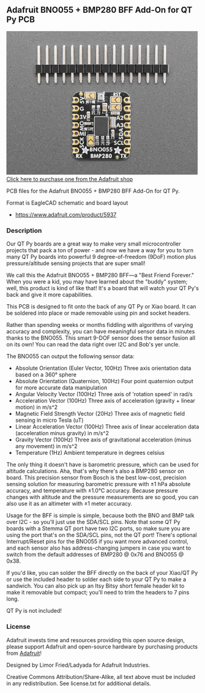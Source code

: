 ## Adafruit BNO055 + BMP280 BFF Add-On for QT Py PCB

<a href="http://www.adafruit.com/products/5937"><img src="assets/5937.jpg?raw=true" width="500px"><br/>
Click here to purchase one from the Adafruit shop</a>

PCB files for the Adafruit BNO055 + BMP280 BFF Add-On for QT Py. 

Format is EagleCAD schematic and board layout
* https://www.adafruit.com/product/5937

### Description

Our QT Py boards are a great way to make very small microcontroller projects that pack a ton of power - and now we have a way for you to turn many QT Py boards into powerful 9 degree-of-freedom (9DoF) motion plus pressure/altitude sensing projects that are super small!

We call this the Adafruit BNO055 + BMP280 BFF—a "Best Friend Forever." When you were a kid, you may have learned about the "buddy" system; well, this product is kind of like that! It's a board that will watch your QT Py's back and give it more capabilities.

This PCB is designed to fit onto the back of any QT Py or Xiao board. It can be soldered into place or made removable using pin and socket headers.

Rather than spending weeks or months fiddling with algorithms of varying accuracy and complexity, you can have meaningful sensor data in minutes thanks to the BNO055. This smart 9-DOF sensor does the sensor fusion all on its own!  You can read the data right over I2C and Bob's yer uncle.

The BNO055 can output the following sensor data:

* Absolute Orientation (Euler Vector, 100Hz) Three axis orientation data based on a 360° sphere
* Absolute Orientation (Quaternion, 100Hz) Four point quaternion output for more accurate data manipulation
* Angular Velocity Vector (100Hz) Three axis of 'rotation speed' in rad/s
* Acceleration Vector (100Hz) Three axis of acceleration (gravity + linear motion) in m/s^2
* Magnetic Field Strength Vector (20Hz) Three axis of magnetic field sensing in micro Tesla (uT)
* Linear Acceleration Vector (100Hz) Three axis of linear acceleration data (acceleration minus gravity) in m/s^2
* Gravity Vector (100Hz) Three axis of gravitational acceleration (minus any movement) in m/s^2
* Temperature (1Hz) Ambient temperature in degrees celsius

The only thing it doesn't have is barometric pressure, which can be used for altitude calculations. Aha, that's why there's also a BMP280 sensor on board. This precision sensor from Bosch is the best low-cost, precision sensing solution for measuring barometric pressure with ±1 hPa absolute accuracy, and temperature with ±1.0°C accuracy. Because pressure changes with altitude and the pressure measurements are so good, you can also use it as an altimeter with  ±1 meter accuracy.

Usage for the BFF is simple is simple, because both the BNO and BMP talk over I2C - so you'll just use the SDA/SCL pins. Note that some QT Py boards with a Stemma QT port have two I2C ports, so make sure you are using the port that's on the SDA/SCL pins, not the QT port! There's optional Interrupt/Reset pins for the BNO055 if you want more advanced control, and each sensor also has address-changing jumpers in case you want to switch from the default addresses of BMP280 @ 0x76 and BNO055 @ 0x38.

If you'd like, you can solder the BFF directly on the back of your Xiao/QT Py or use the included header to solder each side to your QT Py to make a sandwich. You can also pick up an Itsy Bitsy short female header kit to make it removable but compact; you'll need to trim the headers to 7 pins long.

QT Py is not included! 

### License

Adafruit invests time and resources providing this open source design, please support Adafruit and open-source hardware by purchasing products from [Adafruit](https://www.adafruit.com)!

Designed by Limor Fried/Ladyada for Adafruit Industries.

Creative Commons Attribution/Share-Alike, all text above must be included in any redistribution. 
See license.txt for additional details.
